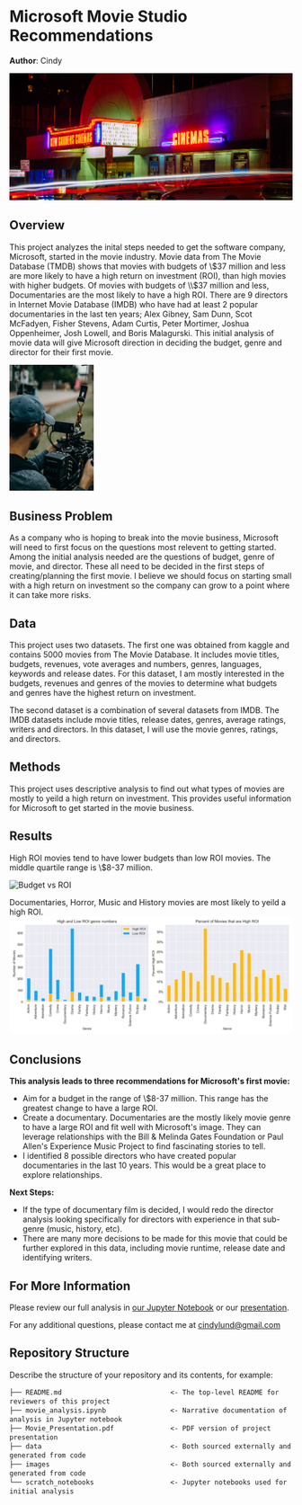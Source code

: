 # Microsoft Movie Studio Recommendations

**Author**: Cindy

![picture of movie theater](images/cinemas-by-nathan-engel.png)

## Overview

This project analyzes the inital steps needed to get the software company, Microsoft, started in the movie industry. Movie data from The Movie Database (TMDB) shows that movies with budgets of \\$37 million and less are more likely to have a high return on investment (ROI), than high movies with higher budgets. Of movies with budgets of \\$37 million and less, Documentaries are the most likely to have a high ROI. There are 9 directors in Internet Movie Database (IMDB) who have had at least 2 popular documentaries in the last ten years; Alex Gibney, Sam Dunn, Scot McFadyen, Fisher Stevens, Adam Curtis, Peter Mortimer, Joshua Oppenheimer, Josh Lowell, and Boris Malagurski. This initial analysis of movie data will give Microsoft direction in deciding the budget, genre and director for their first movie.

<img alt="picture of man with video camera" src="images/camera.png" width="150"/>

## Business Problem

As a company who is hoping to break into the movie business, Microsoft will need to first focus on the questions most relevent to getting started. Among the initial analysis needed are the questions of budget, genre of movie, and director. These all need to be decided in the first steps of creating/planning the first movie. I believe we should focus on starting small with a high return on investment so the company can grow to a point where it can take more risks.


## Data

This project uses two datasets. The first one was obtained from kaggle and contains 5000 movies from The Movie Database. It includes movie titles, budgets, revenues, vote averages and numbers, genres, languages, keywords and release dates. For this dataset, I am mostly interested in the budgets, revenues and genres of the movies to determine what budgets and genres have the highest return on investment.

The second dataset is a combination of several datasets from IMDB. The IMDB datasets include movie titles, release dates, genres, average ratings, writers and directors. In this dataset, I will use the movie genres, ratings, and directors.

## Methods

This project uses descriptive analysis to find out what types of movies are mostly to yeild a high return on investment. This provides useful information for Microsoft to get started in the movie business.

## Results

High ROI movies tend to have lower budgets than low ROI movies. The middle quartile range is \\$8-37 million.

<img alt="Budget vs ROI" src="./images/udgetvROItype.png" width="300"/>

Documentaries, Horror, Music and History movies are most likely to yeild a high ROI.
![graph2](./images/highROIgenres.png)

## Conclusions

**This analysis leads to three recommendations for Microsoft's first movie:**
* Aim for a budget in the range of \\$8-37 million. This range has the greatest change to have a large ROI.
* Create a documentary. Documentaries are the mostly likely movie genre to have a large ROI and fit well with Microsoft's image. They can leverage relationships with the Bill & Melinda Gates Foundation or Paul Allen's Experience Music Project to find fascinating stories to tell.
* I identified 8 possible directors who have created popular documentaries in the last 10 years. This would be a great place to explore relationships.

    
**Next Steps:**
* If the type of documentary film is decided, I would redo the director analysis looking specifically for directors with experience in that sub-genre (music, history, etc).
* There are many more decisions to be made for this movie that could be further explored in this data, including movie runtime, release date and identifying writers.

## For More Information

Please review our full analysis in [our Jupyter Notebook](./movie_analysis.ipynb) or our [presentation](./Movie_Presentation.pdf).

For any additional questions, please contact me at cindylund@gmail.com

## Repository Structure

Describe the structure of your repository and its contents, for example:

```
├── README.md                           <- The top-level README for reviewers of this project
├── movie_analysis.ipynb                <- Narrative documentation of analysis in Jupyter notebook
├── Movie_Presentation.pdf              <- PDF version of project presentation
├── data                                <- Both sourced externally and generated from code
├── images                              <- Both sourced externally and generated from code
└── scratch_notebooks                   <- Jupyter notebooks used for initial analysis
```
